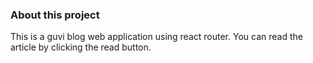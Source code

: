 ### About this project

This is a guvi blog web application using react router. You can read the article by clicking the read button.
